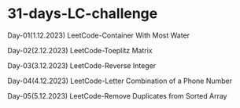# 31-days-LC-challenge

Day-01(1.12.2023)
LeetCode-Container With Most Water

Day-02(2.12.2023)
LeetCode-Toeplitz Matrix

Day-03(3.12.2023)
LeetCode-Reverse Integer

Day-04(4.12.2023)
LeetCode-Letter Combination of a Phone Number

Day-05(5.12.2023)
LeetCode-Remove Duplicates from Sorted Array
